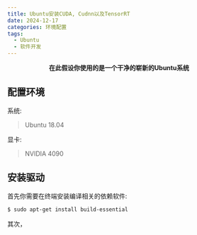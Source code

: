 ```yaml
---
title: Ubuntu安装CUDA, Cudnn以及TensorRT
date: 2024-12-17
categories: 环境配置
tags:
  - Ubuntu
  - 软件开发
---
```


<div style="text-align: center; font-weight: bold"> 在此假设你使用的是一个干净的崭新的Ubuntu系统 </div>

## 配置环境
系统: 
> Ubuntu 18.04

显卡:
> NVIDIA 4090

## 安装驱动
首先你需要在终端安装编译相关的依赖软件:
```bash
$ sudo apt-get install build-essential
```

其次，
